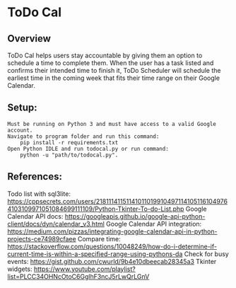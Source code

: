 # ToDo Cal

## Overview
ToDo Cal helps users stay accountable by giving them an option to schedule a time to complete
them. When the user has a task listed and confirms their intended time to finish it, ToDo Scheduler 
will schedule the earliest time in the coming week that fits their time range on their Google Calendar.

## Setup:
    Must be running on Python 3 and must have access to a valid Google account.
    Navigate to program folder and run this command:
        pip install -r requirements.txt
    Open Python IDLE and run todocal.py or run command:
        python -u "path/to/todocal.py".

## References:
Todo list with sql3lite: https://cppsecrets.com/users/218111411511410110199104971141051161049764103109971051084699111109/Python-Tkinter-To-do-List.php
Google Calendar API docs: https://googleapis.github.io/google-api-python-client/docs/dyn/calendar_v3.html
Google Calendar API integration: https://medium.com/pizzas/integrating-google-calendar-api-in-python-projects-ce74989cfaee
Compare time: https://stackoverflow.com/questions/10048249/how-do-i-determine-if-current-time-is-within-a-specified-range-using-pythons-da
Check for busy events: https://gist.github.com/cwurld/9b4e10dbeecab28345a3
Tkinter widgets: https://www.youtube.com/playlist?list=PLCC34OHNcOtoC6GglhF3ncJ5rLwQrLGnV

